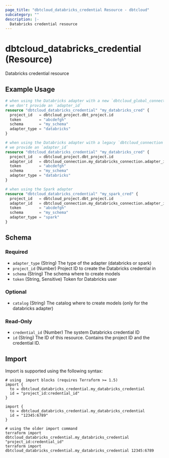 ```yaml
---
page_title: "dbtcloud_databricks_credential Resource - dbtcloud"
subcategory: ""
description: |-
  Databricks credential resource
---
```


# dbtcloud_databricks_credential (Resource)


Databricks credential resource

## Example Usage

```terraform
# when using the Databricks adapter with a new `dbtcloud_global_connection`
# we don't provide an `adapter_id`
resource "dbtcloud_databricks_credential" "my_databricks_cred" {
  project_id   = dbtcloud_project.dbt_project.id
  token        = "abcdefgh"
  schema       = "my_schema"
  adapter_type = "databricks"
}

# when using the Databricks adapter with a legacy `dbtcloud_connection`
# we provide an `adapter_id`
resource "dbtcloud_databricks_credential" "my_databricks_cred" {
  project_id   = dbtcloud_project.dbt_project.id
  adapter_id   = dbtcloud_connection.my_databricks_connection.adapter_id
  token        = "abcdefgh"
  schema       = "my_schema"
  adapter_type = "databricks"
}

# when using the Spark adapter
resource "dbtcloud_databricks_credential" "my_spark_cred" {
  project_id   = dbtcloud_project.dbt_project.id
  adapter_id   = dbtcloud_connection.my_databricks_connection.adapter_id
  token        = "abcdefgh"
  schema       = "my_schema"
  adapter_type = "spark"
}
```

<!-- schema generated by tfplugindocs -->
## Schema

### Required

- `adapter_type` (String) The type of the adapter (databricks or spark)
- `project_id` (Number) Project ID to create the Databricks credential in
- `schema` (String) The schema where to create models
- `token` (String, Sensitive) Token for Databricks user

### Optional

- `catalog` (String) The catalog where to create models (only for the databricks adapter)

### Read-Only

- `credential_id` (Number) The system Databricks credential ID
- `id` (String) The ID of this resource. Contains the project ID and the credential ID.

## Import

Import is supported using the following syntax:

```shell
# using  import blocks (requires Terraform >= 1.5)
import {
  to = dbtcloud_databricks_credential.my_databricks_credential
  id = "project_id:credential_id"
}

import {
  to = dbtcloud_databricks_credential.my_databricks_credential
  id = "12345:6789"
}

# using the older import command
terraform import dbtcloud_databricks_credential.my_databricks_credential "project_id:credential_id"
terraform import dbtcloud_databricks_credential.my_databricks_credential 12345:6789
```
